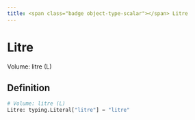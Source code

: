 ```yaml
---
title: <span class="badge object-type-scalar"></span> Litre
---
```

# <span class="badge object-type-scalar"></span> Litre

Volume: litre (L)

## Definition

```python
# Volume: litre (L)
Litre: typing.Literal["litre"] = "litre"
```
